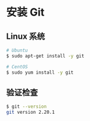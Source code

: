 # 安装 Git

## Linux 系统

```bash
# Ubuntu
$ sudo apt-get install -y git

# CentOS
$ sudo yum install -y git
```

## 验证检查

```bash
$ git --version
git version 2.20.1
```